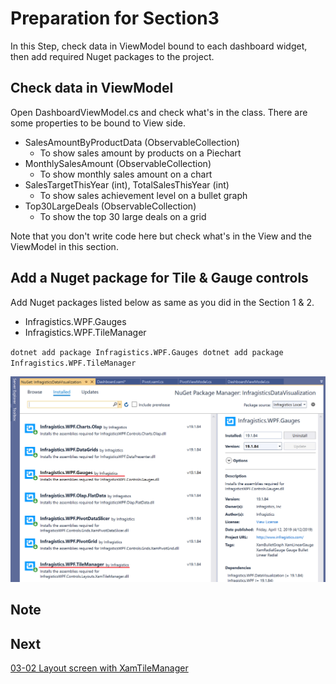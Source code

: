 # Preparation for Section3

In this Step, check data in ViewModel bound to each dashboard widget, then add required Nuget packages to the project.

## Check data in ViewModel

Open DashboardViewModel.cs and check what's in the class. There are some properties to be bound to View side.

- SalesAmountByProductData (ObservableCollection)
    - To show sales amount by products on a Piechart
- MonthlySalesAmount (ObservableCollection)
    - To show monthly sales amount on a chart
- SalesTargetThisYear (int), TotalSalesThisYear (int)
    - To show sales achievement level on a bullet graph 
- Top30LargeDeals (ObservableCollection)
    - To show the top 30 large deals on a grid

Note that you don't write code here but check what's in the View and the ViewModel in this section.

## Add a Nuget package for Tile & Gauge controls

Add Nuget packages listed below as same as you did in the Section 1 & 2.

- Infragistics.WPF.Gauges
- Infragistics.WPF.TileManager

`
dotnet add package Infragistics.WPF.Gauges
dotnet add package Infragistics.WPF.TileManager
`

![](../assets/03-01-01.png)


## Note


## Next
[03-02 Layout screen with XamTileManager](03-02-Layout-screen-with-XamTileManager.md)
